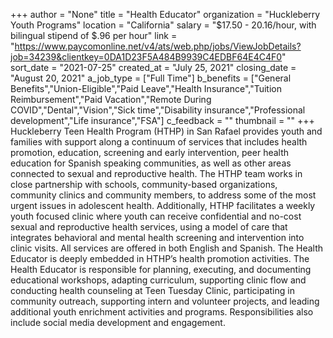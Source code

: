 +++
author = "None"
title = "Health Educator"
organization = "Huckleberry Youth Programs"
location = "California"
salary = "$17.50 - 20.16/hour, with bilingual stipend of $.96 per hour"
link = "https://www.paycomonline.net/v4/ats/web.php/jobs/ViewJobDetails?job=34239&clientkey=0DA1D23F5A484B9939C4EDBF64E4C4F0"
sort_date = "2021-07-25"
created_at = "July 25, 2021"
closing_date = "August 20, 2021"
a_job_type = ["Full Time"]
b_benefits = ["General Benefits","Union-Eligible","Paid Leave","Health Insurance","Tuition Reimbursement","Paid Vacation","Remote During COVID","Dental","Vision","Sick time","Disability insurance","Professional development","Life insurance","FSA"]
c_feedback = ""
thumbnail = ""
+++
Huckleberry Teen Health Program (HTHP) in San Rafael provides youth and families with support along a continuum of services that includes health promotion, education, screening and early intervention, peer health education for Spanish speaking communities, as well as other areas connected to sexual and reproductive health. The HTHP team works in close partnership with schools, community-based organizations, community clinics and community members, to address some of the most urgent issues in adolescent health. Additionally, HTHP facilitates a weekly youth focused clinic where youth can receive confidential and no-cost sexual and reproductive health services, using a model of care that integrates behavioral and mental health screening and intervention into clinic visits. All services are offered in both English and Spanish. The Health Educator is deeply embedded in HTHP’s health promotion activities. The Health Educator is responsible for planning, executing, and documenting educational workshops, adapting curriculum, supporting clinic flow and conducting health counseling at Teen Tuesday Clinic, participating in community outreach, supporting intern and volunteer projects, and leading additional youth enrichment activities and programs. Responsibilities also include social media development and engagement.
